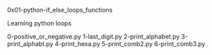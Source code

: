 0x01-python-if_else_loops_functions

Learning python loops

0-positive_or_negative.py
1-last_digit.py
2-print_alphabet.py
3-print_alphabt.py
4-print_hexa.py
5-print_comb2.py
6-print_comb3.py